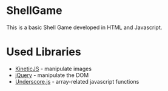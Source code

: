 # ShellGame

This is a basic Shell Game developed in HTML and Javascript.

# Used Libraries
- [KineticJS](https://github.com/ericdrowell/KineticJS/) - manipulate images
- [jQuery](https://jquery.com/) - manipulate the DOM
- [Underscore.js](http://underscorejs.org/) - array-related javascript functions
